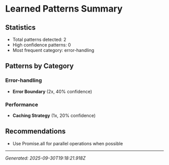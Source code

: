 # Learned Patterns Summary

## Statistics
- Total patterns detected: 2
- High confidence patterns: 0
- Most frequent category: error-handling

## Patterns by Category


### Error-handling
- **Error Boundary** (2x, 40% confidence)


### Performance
- **Caching Strategy** (1x, 20% confidence)


## Recommendations
- Use Promise.all for parallel operations when possible

---
*Generated: 2025-09-30T19:18:21.918Z*
